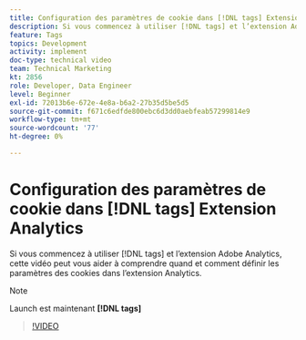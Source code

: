 ```yaml
---
title: Configuration des paramètres de cookie dans [!DNL tags] Extension Analytics
description: Si vous commencez à utiliser [!DNL tags] et l’extension Adobe Analytics, cette vidéo peut vous aider à comprendre quand et comment définir les paramètres des cookies dans l’extension Analytics.
feature: Tags
topics: Development
activity: implement
doc-type: technical video
team: Technical Marketing
kt: 2856
role: Developer, Data Engineer
level: Beginner
exl-id: 72013b6e-672e-4e8a-b6a2-27b35d5be5d5
source-git-commit: f671c6edfde800ebc6d3dd0aebfeab57299814e9
workflow-type: tm+mt
source-wordcount: '77'
ht-degree: 0%

---
```


# Configuration des paramètres de cookie dans [!DNL tags] Extension Analytics

Si vous commencez à utiliser [!DNL tags] et l’extension Adobe Analytics, cette vidéo peut vous aider à comprendre quand et comment définir les paramètres des cookies dans l’extension Analytics.

>[!NOTE]
>
> Launch est maintenant **[!DNL tags]**

>[!VIDEO](https://video.tv.adobe.com/v/27212/?quality=12&learn=on)
